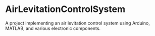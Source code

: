 # AirLevitationControlSystem
A project implementing an air levitation control system using Arduino, MATLAB, and various electronic components.
